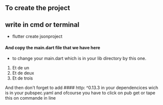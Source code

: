 ## To create the project 
## write in cmd or terminal
- flutter create jsonproject   

#### And copy the main.dart file that we have here
* to change your main.dart which is in your lib directory by this one.

1. Et de un
2. Et de deux
3. Et de trois

And then don't forget to add ####  http: ^0.13.3 in your dependencices wich is in your pubspec.yaml and ofcourse you have to click on  pub get or tape this on commande in line
